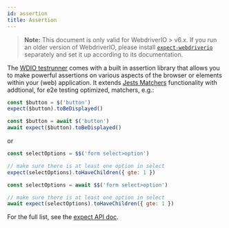 ```yaml
---
id: assertion
title: Assertion
---
```


> __Note:__ This document is only valid for WebdriverIO > v6.x. If you run an older version of WebdriverIO, please install [`expect-webdriverio`](https://www.npmjs.com/package/expect-webdriverio) separately and set it up according to its documentation.

The [WDIO testrunner](https://webdriver.io/docs/clioptions.html) comes with a built in assertion library that allows you to make powerful assertions on various aspects of the browser or elements within your (web) application. It extends [Jests Matchers](https://jestjs.io/docs/en/using-matchers) functionality with addtional, for e2e testing optimized, matchers, e.g.:

<!--DOCUSAURUS_CODE_TABS-->
<!--Sync Mode-->
```js
const $button = $('button')
expect($button).toBeDisplayed()
```
<!--Async Mode-->
```js
const $button = await $('button')
await expect($button).toBeDisplayed()
```
<!--END_DOCUSAURUS_CODE_TABS-->

or

<!--DOCUSAURUS_CODE_TABS-->
<!--Sync Mode-->
```js
const selectOptions = $$('form select>option')

// make sure there is at least one option in select
expect(selectOptions).toHaveChildren({ gte: 1 })
```
<!--Async Mode-->
```js
const selectOptions = await $$('form select>option')

// make sure there is at least one option in select
await expect(selectOptions).toHaveChildren({ gte: 1 })
```
<!--END_DOCUSAURUS_CODE_TABS-->

For the full list, see the [expect API doc](/docs/api/expect.html).
